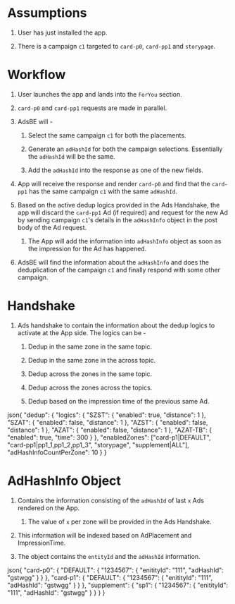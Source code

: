 # Assumptions

1.  User has just installed the app.

2.  There is a campaign `c1` targeted to `card-p0`, `card-pp1` and
    `storypage`.

# Workflow

1.  User launches the app and lands into the `ForYou` section.

2.  `card-p0` and `card-pp1` requests are made in parallel.

3.  AdsBE will -

    1.  Select the same campaign `c1` for both the placements.

    2.  Generate an `adHashId` for both the campaign selections.
        Essentially the `adHashId` will be the same.

    3.  Add the `adHashId` into the response as one of the new fields.

4.  App will receive the response and render `card-p0` and find that the
    `card-pp1` has the same campaign `c1` with the same `adHashId`.

5.  Based on the active dedup logics provided in the Ads Handshake, the
    app will discard the `card-pp1` Ad (if required) and request for the
    new Ad by sending campaign `c1`\'s details in the `adHashInfo`
    object in the post body of the Ad request.

    1.  The App will add the information into `adHashInfo` object as
        soon as the impression for the Ad has happened.

6.  AdsBE will find the information about the `adHashInfo` and does the
    deduplication of the campaign `c1` and finally respond with some
    other campaign.

# Handshake

1.  Ads handshake to contain the information about the dedup logics to
    activate at the App side. The logics can be -

    1.  Dedup in the same zone in the same topic.

    2.  Dedup in the same zone in the across topic.

    3.  Dedup across the zones in the same topic.

    4.  Dedup across the zones across the topics.

    5.  Dedup based on the impression time of the previous same Ad.

json{ \"dedup\": { \"logics\": { \"SZST\": { \"enabled\": true,
\"distance\": 1 }, \"SZAT\": { \"enabled\": false, \"distance\": 1 },
\"AZST\": { \"enabled\": false, \"distance\": 1 }, \"AZAT\": {
\"enabled\": false, \"distance\": 1 }, \"AZAT-TB\": { \"enabled\": true,
\"time\": 300 } }, \"enabledZones\": \[\"card-p1\|DEFAULT\",
\"card-pp1\|pp1_1,pp1_2,pp1_3\", \"storypage\", \"supplement\|ALL\"\],
\"adHashInfoCountPerZone\": 10 } }

# AdHashInfo Object

1.  Contains the information consisting of the `adHashId` of last `x`
    Ads rendered on the App.

    1.  The value of `x` per zone will be provided in the Ads Handshake.

2.  This information will be indexed based on AdPlacement and
    ImpressionTime.

3.  The object contains the `entityId` and the `adHashId` information.

json{ \"card-p0\": { \"DEFAULT\": { \"1234567\": { \"enitityId\":
\"111\", \"adHashId\": \"gstwgg\" } } }, \"card-p1\": { \"DEFAULT\": {
\"1234567\": { \"enitityId\": \"111\", \"adHashId\": \"gstwgg\" } } },
\"supplement\": { \"sp1\": { \"1234567\": { \"enitityId\": \"111\",
\"adHashId\": \"gstwgg\" } } } }
